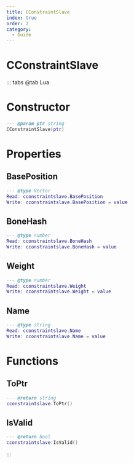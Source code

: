 ```yaml
---
title: CConstraintSlave
index: true
order: 2
category:
  - Guide
---
```


# CConstraintSlave

::: tabs
@tab Lua
# Constructor
```lua
--- @param ptr string
CConstraintSlave(ptr)
```
# Properties
## BasePosition 
```lua
--- @type Vector
Read: cconstraintslave.BasePosition
Write: cconstraintslave.BasePosition = value
```
## BoneHash 
```lua
--- @type number
Read: cconstraintslave.BoneHash
Write: cconstraintslave.BoneHash = value
```
## Weight 
```lua
--- @type number
Read: cconstraintslave.Weight
Write: cconstraintslave.Weight = value
```
## Name 
```lua
--- @type string
Read: cconstraintslave.Name
Write: cconstraintslave.Name = value
```
# Functions
## ToPtr
```lua
--- @return string
cconstraintslave:ToPtr()
```
## IsValid
```lua
--- @return bool
cconstraintslave:IsValid()
```

:::